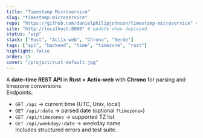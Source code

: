 ```yaml
---
title: "Timestamp Microservice"
slug: "timestamp-microservice"
repo: "https://github.com/danielphilipjohnson/timestamp-microservice" # update if different
site: "http://localhost:8080" # update when deployed
status: "wip"
stack: ["Rust", "Actix-web", "Chrono", "Serde"]
tags: ["api", "backend", "time", "timezone", "rust"]
highlight: false
order: 15
cover: "/project/rust-default.jpg"
---
```


A **date–time REST API** in **Rust + Actix-web** with **Chrono** for parsing and timezone conversions.  
Endpoints:  
- `GET /api` → current time (UTC, Unix, local)  
- `GET /api/:date` → parsed date (optional `?timezone=`)  
- `GET /api/timezones` → supported TZ list  
- `GET /api/weekday/:date` → weekday name  
Includes structured errors and test suite.
